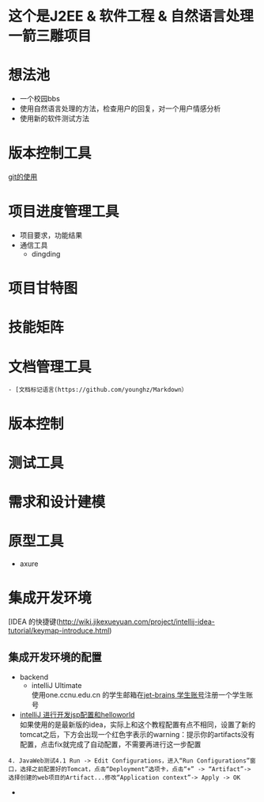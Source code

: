 #  这个是J2EE & 软件工程 & 自然语言处理一箭三雕项目

#  想法池
- 一个校园bbs
- 使用自然语言处理的方法，检查用户的回复，对一个用户情感分析
- 使用新的软件测试方法

# 版本控制工具
[git的使用](https://www.jianshu.com/p/67afe711c731)
# 项目进度管理工具
- 项目要求，功能结果
- 通信工具
    - dingding
# 项目甘特图
# 技能矩阵
# 文档管理工具
    - [文档标记语言(https://github.com/younghz/Markdown）
            
# 版本控制
# 测试工具
# 需求和设计建模
# 原型工具
- axure
# 集成开发环境
[IDEA 的快捷键(http://wiki.jikexueyuan.com/project/intellij-idea-tutorial/keymap-introduce.html)
## 集成开发环境的配置

- backend
    - intelliJ Ultimate
    <br>使用one.ccnu.edu.cn 的学生邮箱在[jet-brains 学生账号](https://www.jetbrains.com/zh/student/)注册一个学生账号
- [intelliJ 进行开发jsp配置和helloworld](https://www.jianshu.com/p/9684e90cf7b5)<br>
如果使用的是最新版的idea，实际上和这个教程配置有点不相同，设置了新的tomcat之后，下方会出现一个红色字表示的warning：提示你的artifacts没有配置，点击fix就完成了自动配置，不需要再进行这一步配置
```
4. JavaWeb测试4.1 Run -> Edit Configurations，进入“Run Configurations”窗口，选择之前配置好的Tomcat，点击“Deployment”选项卡，点击“+” -> “Artifact”-> 选择创建的web项目的Artifact...修改“Application context”-> Apply -> OK
```
- 

